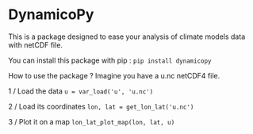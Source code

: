 # DynamicoPy

This is a package designed to ease your analysis of climate models data with netCDF file. 

You can install this package with pip : `pip install dynamicopy`

How to use the package ? 
Imagine you have a u.nc netCDF4 file. 

1 / Load the data
`u = var_load('u', 'u.nc')`

2 / Load its coordinates
`lon, lat = get_lon_lat('u.nc')`

3 / Plot it on a map
`lon_lat_plot_map(lon, lat, u)`